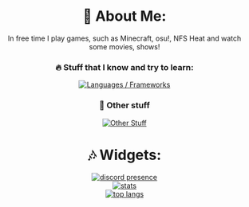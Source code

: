 <div align="center">
  <h1> 💫 About Me: </h1>
  <p> In free time I play games, such as Minecraft, osu!, NFS Heat and watch some movies, shows!<br></p>
  <h3>🔥 Stuff that I know and try to learn:</h3>
  <a href="https://skillicons.dev">
    <img alt="Languages / Frameworks" src="https://skillicons.dev/icons?i=astro,css,html,js,md,py,ts&perline=13">
  </a>
  <h3>💯 Other stuff</h3>
  <a href="https://skillicons.dev">
    <img alt="Other Stuff" src="https://skillicons.dev/icons?i=ae,ps,discord,git,github,regex,vscode,powershell,windows,pytorch&perline=13">
  </a>
</div>

<div align="center">
  <h1>🎶 Widgets:</h1>
  <a href="https://discord.com/users/614807913302851594">
    <img src="https://lanyard.cnrad.dev/api/614807913302851594?bg=45419B&amp&borderRadius=25px&animated=True&showDisplayName=true" alt="discord presence">
  </a>
</div>
<div align="center">
  <a href="https://www.youtube.com/watch?v=dQw4w9WgXcQ">
    <img src="https://github-readme-stats.vercel.app/api?username=vorlie&include_all_commits=true&&show_icons=true&line_height=20&title_color=C1BFFA&icon_color=C1BFFA&text_color=FFFFFF&bg_color=45419B&hide_border=true&border_radius=25&" alt="stats"/>
  </a>
</div>
<div align="center">
  <a href="https://www.youtube.com/watch?v=dQw4w9WgXcQ">
    <img src="https://github-readme-stats.vercel.app/api/top-langs?username=Ushie&show_icons=true&locale=en&layout=compact&bg_color=45419B&title_color=C1BFFA&hide_border=true&border_radius=25&text_color=FFFFFF" alt="top langs" />
  </a>
</div>
